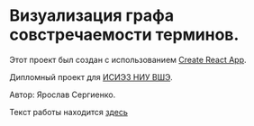 # Визуализация графа совстречаемости терминов.

Этот проект был создан с использованием [Create React App](https://github.com/facebookincubator/create-react-app/blob/master/packages/react-scripts/template/README.md).

Дипломный проект для [ИСИЭЗ НИУ ВШЭ](https://issek.hse.ru).

Автор: Ярослав Сергиенко.
 
Текст работы находится [здесь](tex/diploma.pdf)
